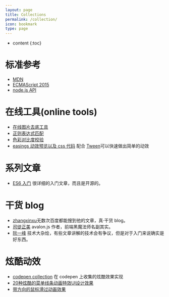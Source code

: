 ```yaml
---
layout: page
title: Collections
permalink: /collection/
icon: bookmark
type: page
---
```


* content
{:toc}

# 标准参考

- [MDN](https://developer.mozilla.org/en-US/)
- [ECMAScript 2015](http://www.ecma-international.org/ecma-262/6.0/)
- [node.js API](https://nodejs.org/dist/latest-v8.x/docs/api/)

# 在线工具(online tools)

- [在线图片去底工具](http://www.aigei.com/bgremover)
- [正则表达式匹配](https://regex101.com/)
- [色彩对比度校验](http://leaverou.github.io/contrast-ratio/)
- [easings 动效预览以及 css 代码](http://easings.net/zh-cn) 配合 [Tween](https://github.com/zhangxinxu/Tween/blob/master/tween.js)可以快速做出简单的动效

# 系列文章

- [ES6 入门](http://es6.ruanyifeng.com) 很详细的入门文章，而且是开源的。

# 干货 blog

- [zhangxinxu](http://www.zhangxinxu.com/wordpress/)无数次百度都能搜到他的文章，真·干货 blog。
- [司徒正美](http://www.cnblogs.com/rubylouvre/) avalon.js 作者，前端黑魔法师名副其实。
- [阮一峰](http://www.ruanyifeng.com/blog/archives.html) 技术大杂烩，有些文章讲解的技术会有争议，但是对于入门来说确实是好东西。

# 炫酷动效

- [codepen collection](https://codepen.io/collection/XOWBzB/) 在 codepen 上收集的炫酷效果实现
- [20种炫酷的菜单线条动画特效UI设计效果](http://panjiachen.github.io/warehouse/LineMenuStyles/)
- [带方向的鼠标滑过动画效果](/collections/direction-slide-animation/)
